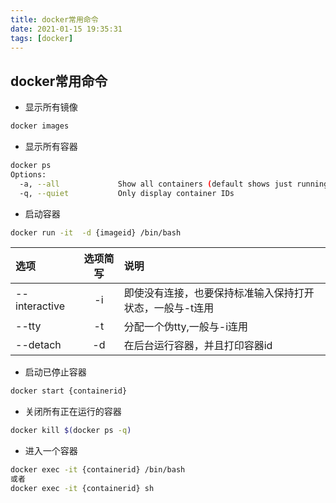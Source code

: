 ```yaml
---
title: docker常用命令
date: 2021-01-15 19:35:31
tags: [docker]
---
```


## docker常用命令

- 显示所有镜像
```bash
docker images
```

- 显示所有容器
```bash
docker ps
Options:
  -a, --all             Show all containers (default shows just running)
  -q, --quiet           Only display container IDs
```

- 启动容器
```bash
docker run -it  -d {imageid} /bin/bash
```
|选项|选项简写|说明|
|:---|:--:|:---|
|--interactive|-i|即使没有连接，也要保持标准输入保持打开状态，一般与-t连用|
|--tty|-t|分配一个伪tty,一般与-i连用|
|--detach|-d|在后台运行容器，并且打印容器id|


- 启动已停止容器
```bash
docker start {containerid}
```

- 关闭所有正在运行的容器
```bash
docker kill $(docker ps -q)
```

- 进入一个容器
```bash
docker exec -it {containerid} /bin/bash
或者
docker exec -it {containerid} sh
```
